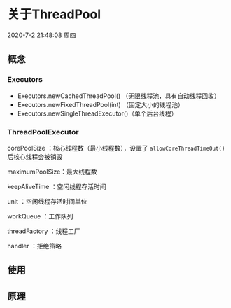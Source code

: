 # 关于ThreadPool

2020-7-2 21:48:08 周四


## 概念

### Executors

- Executors.newCachedThreadPool() （无限线程池，具有自动线程回收）
- Executors.newFixedThreadPool(int) （固定大小的线程池）
- Executors.newSingleThreadExecutor()（单个后台线程）

### ThreadPoolExecutor

 corePoolSize   ：核心线程数（最小线程数），设置了 `allowCoreThreadTimeOut()`后核心线程会被销毁

 maximumPoolSize：最大线程数

 keepAliveTime  ：空闲线程存活时间

 unit           ：空闲线程存活时间单位

 workQueue      ：工作队列

 threadFactory  ：线程工厂

 handler        ：拒绝策略
 
## 使用

 
## 原理